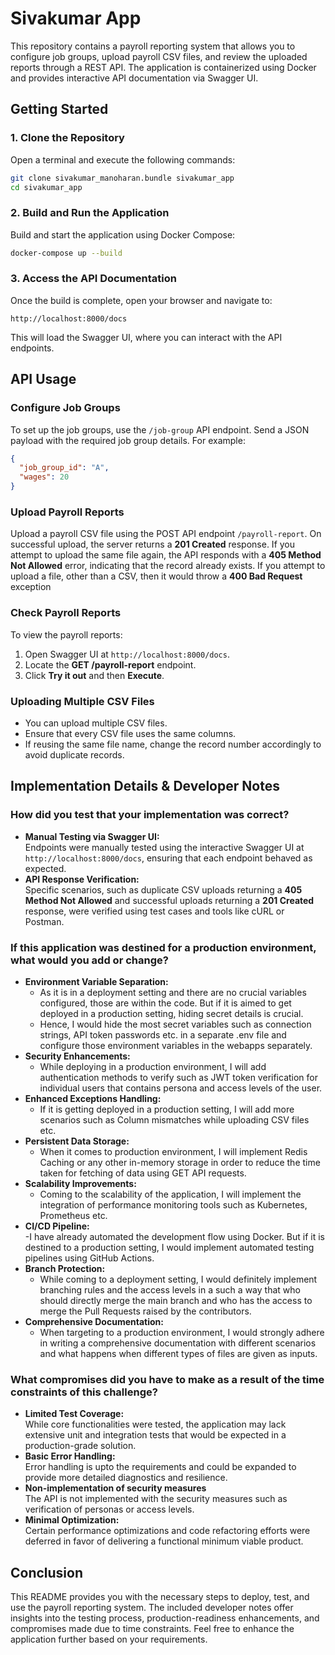 # Sivakumar App

This repository contains a payroll reporting system that allows you to configure job groups, upload payroll CSV files, and review the uploaded reports through a REST API. The application is containerized using Docker and provides interactive API documentation via Swagger UI.

## Getting Started

### 1. Clone the Repository

Open a terminal and execute the following commands:

```bash
git clone sivakumar_manoharan.bundle sivakumar_app
cd sivakumar_app
```

### 2. Build and Run the Application

Build and start the application using Docker Compose:

```bash
docker-compose up --build
```

### 3. Access the API Documentation

Once the build is complete, open your browser and navigate to:

```
http://localhost:8000/docs
```

This will load the Swagger UI, where you can interact with the API endpoints.

## API Usage

### Configure Job Groups

To set up the job groups, use the `/job-group` API endpoint. Send a JSON payload with the required job group details. For example:

```json
{
  "job_group_id": "A",
  "wages": 20
}
```

### Upload Payroll Reports

Upload a payroll CSV file using the POST API endpoint `/payroll-report`. On successful upload, the server returns a **201 Created** response. If you attempt to upload the same file again, the API responds with a **405 Method Not Allowed** error, indicating that the record already exists. If you attempt to upload a file, other than a CSV, then it would throw a **400 Bad Request** exception

### Check Payroll Reports

To view the payroll reports:

1. Open Swagger UI at `http://localhost:8000/docs`.
2. Locate the **GET /payroll-report** endpoint.
3. Click **Try it out** and then **Execute**.

### Uploading Multiple CSV Files

- You can upload multiple CSV files.
- Ensure that every CSV file uses the same columns.
- If reusing the same file name, change the record number accordingly to avoid duplicate records.

## Implementation Details & Developer Notes

### How did you test that your implementation was correct?

- **Manual Testing via Swagger UI:**  
  Endpoints were manually tested using the interactive Swagger UI at `http://localhost:8000/docs`, ensuring that each endpoint behaved as expected.
- **API Response Verification:**  
  Specific scenarios, such as duplicate CSV uploads returning a **405 Method Not Allowed** and successful uploads returning a **201 Created** response, were verified using test cases and tools like cURL or Postman.

### If this application was destined for a production environment, what would you add or change?

- **Environment Variable Separation:**
  - As it is in a deployment setting and there are no crucial variables configured, those are within the code. But if it is aimed to get deployed in a production setting, hiding secret details is crucial.
  - Hence, I would hide the most secret variables such as connection strings, API token passwords etc. in a separate .env file and configure those environment variables in the webapps separately.
- **Security Enhancements:**  
  - While deploying in a production environment, I will add authentication methods to verify such as JWT token verification for individual users that contains persona and access levels of the user.
- **Enhanced Exceptions Handling:**
  -  If it is getting deployed in a production setting, I will add more scenarios such as Column mismatches while uploading CSV files etc.
- **Persistent Data Storage:**  
  - When it comes to production environment, I will implement Redis Caching or any other in-memory storage in order to reduce the time taken for fetching of data using GET API requests.
- **Scalability Improvements:**  
  - Coming to the scalability of the application, I will implement the integration of performance monitoring tools such as Kubernetes, Prometheus etc.
- **CI/CD Pipeline:**  
  -I have already automated the development flow using Docker. But if it is destined to a production setting, I would implement automated testing pipelines using GitHub Actions.
- **Branch Protection:**
  - While coming to a deployment setting, I would definitely implement branching rules and the access levels in a such a way that who should directly merge the main branch and who has the access to merge the Pull Requests raised by the contributors.
- **Comprehensive Documentation:**  
  - When targeting to a production environment, I would strongly adhere in writing a comprehensive documentation with different scenarios and what happens when different types of files are given as inputs.

### What compromises did you have to make as a result of the time constraints of this challenge?

- **Limited Test Coverage:**  
  While core functionalities were tested, the application may lack extensive unit and integration tests that would be expected in a production-grade solution.
- **Basic Error Handling:**  
  Error handling is upto the requirements and could be expanded to provide more detailed diagnostics and resilience.
- **Non-implementation of security measures**  
  The API is not implemented with the security measures such as verification of personas or access levels.
- **Minimal Optimization:**  
  Certain performance optimizations and code refactoring efforts were deferred in favor of delivering a functional minimum viable product.

## Conclusion

This README provides you with the necessary steps to deploy, test, and use the payroll reporting system. The included developer notes offer insights into the testing process, production-readiness enhancements, and compromises made due to time constraints. Feel free to enhance the application further based on your requirements.

